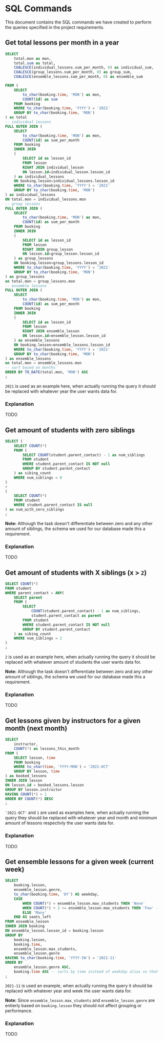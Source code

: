 # SQL Commands

This document contains the SQL commands we have created to perform the queries specified in the
project requirements.

## Get total lessons per month in a year

```SQL
SELECT
	total.mon as mon,
	total.sum as total,
	COALESCE(individual_lessons.sum_per_month, 0) as individual_sum,
	COALESCE(group_lessons.sum_per_month, 0) as group_sum,
	COALESCE(ensemble_lessons.sum_per_month, 0) as ensemble_sum

FROM (
	SELECT
		to_char(booking.time, 'MON') as mon,
		COUNT(id) as sum
	FROM booking
	WHERE to_char(booking.time, 'YYYY') = '2021'
	GROUP BY to_char(booking.time, 'MON')
) as total
-- individual lessons
FULL OUTER JOIN (
	SELECT
		to_char(booking.time, 'MON') as mon,
		COUNT(id) as sum_per_month
	FROM booking
	INNER JOIN
	(
		SELECT id as lesson_id
		FROM lesson
		RIGHT JOIN individual_lesson
		ON lesson.id=individual_lesson.lesson_id
	) as individual_lessons
	ON booking.lesson=individual_lessons.lesson_id
	WHERE to_char(booking.time, 'YYYY') = '2021'
	GROUP BY to_char(booking.time, 'MON')
) as individual_lessons
ON total.mon = individual_lessons.mon
-- group lessons
FULL OUTER JOIN (
	SELECT
		to_char(booking.time, 'MON') as mon,
		COUNT(id) as sum_per_month
	FROM booking
	INNER JOIN
	(
		SELECT id as lesson_id
		FROM lesson
		RIGHT JOIN group_lesson
		ON lesson.id=group_lesson.lesson_id
	) as group_lessons
	ON booking.lesson=group_lessons.lesson_id
	WHERE to_char(booking.time, 'YYYY') = '2021'
	GROUP BY to_char(booking.time, 'MON')
) as group_lessons
on total.mon = group_lessons.mon
-- ensemble lessons
FULL OUTER JOIN (
	SELECT
		to_char(booking.time, 'MON') as mon,
		COUNT(id) as sum_per_month
	FROM booking
	INNER JOIN
	(
		SELECT id as lesson_id
		FROM lesson
		RIGHT JOIN ensemble_lesson
		ON lesson.id=ensemble_lesson.lesson_id
	) as ensemble_lessons
	ON booking.lesson=ensemble_lessons.lesson_id
	WHERE to_char(booking.time, 'YYYY') = '2021'
	GROUP BY to_char(booking.time, 'MON')
) as ensemble_lessons
on total.mon = ensemble_lessons.mon
-- sort based on months
ORDER BY TO_DATE(total.mon, 'MON') ASC
;
```

`2021` is used as an example here, when actually running the query it should be replaced with
whatever year the user wants data for.

### Explanation

TODO

## Get amount of students with zero siblings

```SQL
SELECT (
	SELECT COUNT(*)
	FROM (
		SELECT COUNT(student.parent_contact) - 1 as num_siblings
		FROM student
		WHERE student.parent_contact IS NOT null
		GROUP BY student.parent_contact
	) as sibing_count
	WHERE num_siblings = 0
)
+
(
	SELECT COUNT(*)
	FROM student
	WHERE student.parent_contact IS null
) as num_with_zero_siblings
;
```

**Note:** Although the task doesn't differentiate between zero and any other amount of siblings, the
schema we used for our database made this a requirement.

### Explanation

TODO

## Get amount of students with X siblings (x > `2`)

```SQL
SELECT COUNT(*)
FROM student
WHERE parent_contact = ANY(
	SELECT parent
	FROM (
		SELECT
			COUNT(student.parent_contact) - 1 as num_siblings,
			student.parent_contact as parent
		FROM student
		WHERE student.parent_contact IS NOT null
		GROUP BY student.parent_contact
	) as sibing_count
	WHERE num_siblings = 2
)
;
```

`2` is used as an example here, when actually running the query it should be replaced with whatever
amount of students the user wants data for.

**Note:** Although the task doesn't differentiate between zero and any other amount of siblings, the
schema we used for our database made this a requirement.

### Explanation

TODO

## Get lessons given by instructors for a given month (next month)

```SQL
SELECT
	instructor,
	COUNT(*) as lessons_this_month
FROM (
	SELECT lesson, time
	FROM booking
	WHERE to_char(time, 'YYYY-MON') = '2021-OCT'
	GROUP BY lesson, time
) as booked_lessons
INNER JOIN lesson
ON lesson.id = booked_lessons.lesson
GROUP BY lesson.instructor
HAVING COUNT(*) > 1
ORDER BY COUNT(*) DESC
;
```

`'2021-OCT'` and `1` are used as examples here, when actually running the query they should be
replaced with whatever year and month and minimum amount of lessons respectivly the user wants data
for.

### Explanation

TODO

## Get ensemble lessons for a given week (current week)

```SQL
SELECT
	booking.lesson,
	ensemble_lesson.genre,
	to_char(booking.time, 'DY') AS weekday,
	CASE
		WHEN COUNT(*) = ensemble_lesson.max_students THEN 'None'
		WHEN COUNT(*) + 2 >= ensemble_lesson.max_students THEN 'Few' -- 1-2 seats left
		ELSE 'Many'
	END AS seats_left
FROM ensemble_lesson
INNER JOIN booking
ON ensemble_lesson.lesson_id = booking.lesson
GROUP BY
	booking.lesson,
	booking.time,
	ensemble_lesson.max_students,
	ensemble_lesson.genre
HAVING to_char(booking.time, 'YYYY-IW') = '2021-11'
ORDER BY
	ensemble_lesson.genre ASC,
	booking.time ASC -- sorts by time instead of weekday alias so that days aren't sorted as strings
;
```

`2021-11` is used an example, when actually running the query it should be replaced with whatever
year and week the user wants data for.

**Note:** Since `ensemble_lesson.max_students` and `ensemble_lesson.genre` are entierly based on
`booking.lesson` they should not affect grouping or performance.

### Explanation

TODO
